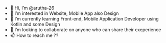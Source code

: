 - 👋 Hi, I’m @arutha-26
- 👀 I’m interested in Website, Mobile App also Design
- 🌱 I’m currently learning Front-end, Mobile Application Developer using Kotlin and some Design
- 💞️ I’m looking to collaborate on anyone who can share their exeperience 
- 📫 How to reach me ?? 

<!---
arutha-26/arutha-26 is a ✨ special ✨ repository because its `README.md` (this file) appears on your GitHub profile.
You can click the Preview link to take a look at your changes.
--->
